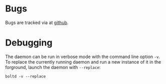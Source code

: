 Bugs
====

Bugs are tracked via at [github][github issues].


Debugging
=========

The daemon can be run in verbose mode with the command line option `-v`.
To replace the currently running daemon and run a new instance of it
in the forground, launch the daemon with `--replace`:

    boltd -v --replace


[github issues]: https://github.com/gicmo/bolt/issues
